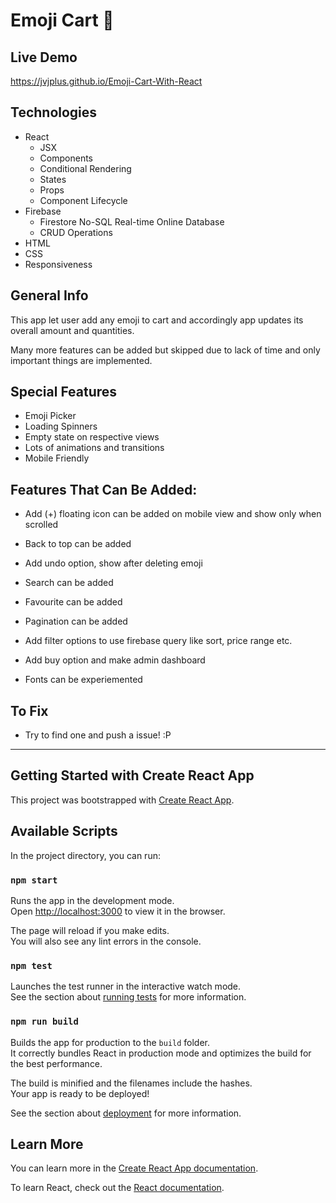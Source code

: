 # Emoji Cart 🛒

## Live Demo

https://jvjplus.github.io/Emoji-Cart-With-React

## Technologies

- React
  - JSX
  - Components
  - Conditional Rendering
  - States
  - Props
  - Component Lifecycle
- Firebase
  - Firestore No-SQL Real-time Online Database
  - CRUD Operations
- HTML
- CSS
- Responsiveness

## General Info

This app let user add any emoji to cart and accordingly app updates its overall
amount and quantities.

Many more features can be added but skipped due to lack of time and only
important things are implemented.

## Special Features

- Emoji Picker
- Loading Spinners
- Empty state on respective views
- Lots of animations and transitions
- Mobile Friendly

## Features That Can Be Added:

- Add (+) floating icon can be added on mobile view and show only when scrolled

- Back to top can be added

- Add undo option, show after deleting emoji

- Search can be added

- Favourite can be added

- Pagination can be added

- Add filter options to use firebase query like sort, price range etc.

- Add buy option and make admin dashboard

- Fonts can be experiemented

## To Fix

- Try to find one and push a issue! :P

<hr>

## Getting Started with Create React App

This project was bootstrapped with
[Create React App](https://github.com/facebook/create-react-app).

## Available Scripts

In the project directory, you can run:

### `npm start`

Runs the app in the development mode.\
Open [http://localhost:3000](http://localhost:3000) to view it in the browser.

The page will reload if you make edits.\
You will also see any lint errors in the console.

### `npm test`

Launches the test runner in the interactive watch mode.\
See the section about [running tests](https://facebook.github.io/create-react-app/docs/running-tests)
for more information.

### `npm run build`

Builds the app for production to the `build` folder.\
It correctly bundles React in production mode and optimizes the build for the best
performance.

The build is minified and the filenames include the hashes.\
Your app is ready to be deployed!

See the section about
[deployment](https://facebook.github.io/create-react-app/docs/deployment) for
more information.

## Learn More

You can learn more in the
[Create React App documentation](https://facebook.github.io/create-react-app/docs/getting-started).

To learn React, check out the [React documentation](https://reactjs.org/).
